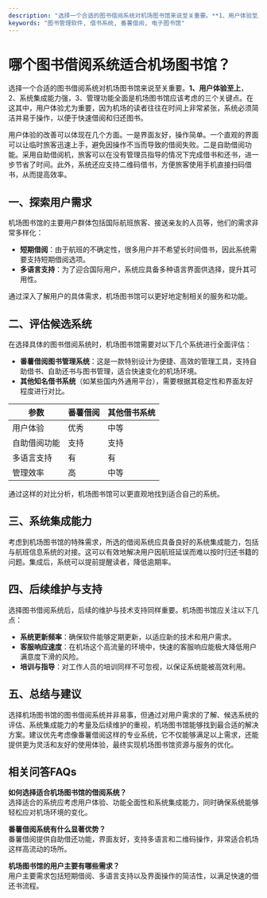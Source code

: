 ```yaml
---
description: "选择一个合适的图书借阅系统对机场图书馆来说至关重要。**1、用户体验至上**，2、系统集成能力强，3、管理功能全面是机场图书馆应该考虑的三个关键点。在这其中，用户体验尤为重要，因为机场的读者往往在时间上非常紧张，系统必须简洁并易于操作，以便于快速借阅和归还图书。"
keywords: "图书管理软件, 借书系统, 番薯借阅, 电子图书馆"
---
```

# 哪个图书借阅系统适合机场图书馆？

选择一个合适的图书借阅系统对机场图书馆来说至关重要。**1、用户体验至上**，2、系统集成能力强，3、管理功能全面是机场图书馆应该考虑的三个关键点。在这其中，用户体验尤为重要，因为机场的读者往往在时间上非常紧张，系统必须简洁并易于操作，以便于快速借阅和归还图书。

用户体验的改善可以体现在几个方面。一是界面友好，操作简单。一个直观的界面可以让临时旅客迅速上手，避免因操作不当而导致的借阅失败。二是自助借阅功能。采用自助借阅机，旅客可以在没有管理员指导的情况下完成借书和还书，进一步节省了时间。此外，系统还应支持二维码借书，方便旅客使用手机直接扫码借书，从而提高效率。

## 一、探索用户需求

机场图书馆的主要用户群体包括国际航班旅客、接送亲友的人员等，他们的需求非常多样化：

- **短期借阅**：由于航班的不确定性，很多用户并不希望长时间借书，因此系统需要支持短期借阅选项。
- **多语言支持**：为了迎合国际用户，系统应具备多种语言界面供选择，提升其可用性。
  
通过深入了解用户的具体需求，机场图书馆可以更好地定制相关的服务和功能。

## 二、评估候选系统

在选择具体的图书借阅系统时，机场图书馆需要对以下几个系统进行全面评估：

- **番薯借阅图书管理系统**：这是一款特别设计为便捷、高效的管理工具，支持自助借书、自助还书与图书管理，适合快速变化的机场环境。
- **其他知名借书系统**（如某些国内外通用平台），需要根据其稳定性和界面友好程度进行对比。

| 参数         | 番薯借阅 | 其他借书系统 |
|--------------|----------|---------------|
| 用户体验     | 优秀     | 中等          |
| 自助借阅功能 | 支持     | 支持          |
| 多语言支持   | 有       | 有            |
| 管理效率     | 高       | 中等          |

通过这样的对比分析，机场图书馆可以更直观地找到适合自己的系统。

## 三、系统集成能力

考虑到机场图书馆的特殊需求，所选的借阅系统应具备良好的系统集成能力，包括与航班信息系统的对接。这可以有效地解决用户因航班延误而难以按时归还书籍的问题。集成后，系统可以提前提醒读者，降低逾期率。

## 四、后续维护与支持

选择图书借阅系统后，后续的维护与技术支持同样重要。机场图书馆应关注以下几点：

- **系统更新频率**：确保软件能够定期更新，以适应新的技术和用户需求。
- **客服响应速度**：在机场这个高流量的环境中，快速的客服响应能极大降低用户满意度下滑的风险。
- **培训与指导**：对工作人员的培训同样不可忽视，以保证系统能被高效利用。

## 五、总结与建议

选择机场图书馆的图书借阅系统并非易事，但通过对用户需求的了解、候选系统的评估、系统集成能力的考量及后续维护的重视，机场图书馆能够找到最合适的解决方案。建议优先考虑像番薯借阅这样的专业系统，它不仅能够满足以上需求，还能提供更为灵活和友好的使用体验，最终实现机场图书馆资源与服务的优化。

## 相关问答FAQs

**如何选择适合机场图书馆的借阅系统？**  
选择适合的系统应考虑用户体验、功能全面性和系统集成能力，同时确保系统能够轻松应对机场环境的变化。

**番薯借阅系统有什么显著优势？**  
番薯借阅提供自助借还功能，界面友好，支持多语言和二维码操作，非常适合机场这样高流动的场所。

**机场图书馆的用户主要有哪些需求？**  
用户主要需求包括短期借阅、多语言支持以及界面操作的简洁性，以满足快速的借还书流程。
